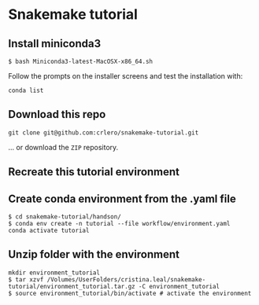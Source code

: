 # Snakemake tutorial

## Install miniconda3

```
$ bash Miniconda3-latest-MacOSX-x86_64.sh
```

Follow the prompts on the installer screens and test the installation with:

```
conda list
```

## Download this repo

```
git clone git@github.com:crlero/snakemake-tutorial.git
```

... or download the `ZIP` repository.

## Recreate this tutorial environment

## Create conda environment from the .yaml file

```
$ cd snakemake-tutorial/handson/
$ conda env create -n tutorial --file workflow/environment.yaml
conda activate tutorial
```

## Unzip folder with the environment

```
mkdir environment_tutorial
$ tar xzvf /Volumes/UserFolders/cristina.leal/snakemake-tutorial/environment_tutorial.tar.gz -C environment_tutorial
$ source environment_tutorial/bin/activate # activate the environment
```
